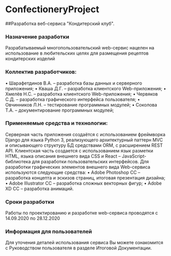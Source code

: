 # ConfectioneryProject
##Разработка веб-сервиса "Кондитерский клуб".
### Назначение разработки
Разрабатываемый многопользовательский web-сервис нацелен на использование в любительских целях для размещения рецептов кондитерских изделий
### Коллектив разработчиков:
•	Шарафетдинов В.А. – разработка базы данных и серверного приложения;
•	Кваша Д.Г. – разработка клиентского Web-приложения;
•	Хмелёв Н.С. – разработка клиентского Web-приложения;
•	Червяков С.Д. – разработка графического интерфейса пользователя;
•	Овчинников Л.Н. – тестирование программных модулей;
•	Соколова Т.А. – документирование программных модулей;
### Применяемые средства и технологии:
Серверная часть приложения создаётся с использованием фреймворка Django для языка Python 3, реализующего архитектурный паттерн MVC и описывающего структуру БД средствами ORM, с расширением REST API.
Клиентская часть создается с использованием язык разметки HTML, языка описания внешнего вида CSS и React – JavaScript-библиотека для разработки пользовательских интерфейсов.
Для разработки графических элементов внешнего вида Web-сервиса используются следующие средства:
•	Adobe Photoshop CC  – разработка концепта и эскизов страниц, итоговая презентация дизайна;
•	Adobe Illustrator CС – разработка сложных векторных фигур;
•	Adobe XD CC – разработка анимаций.
### Сроки разработки
Работы по проектированию и разработке web-сервиса проводятся с 14.09.2020 по 28.12.2020
### Информация для пользователей
Для уточения деталей использования сервиса Вы можете ознакомится с Руководством пользователя в разделе Итоговой Документации.
